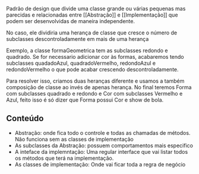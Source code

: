 Padrão de design que divide uma classe grande ou várias pequenas mas parecidas e relacionadas entre [[Abstração]] e [[Implementação]] que podem ser desenvolvidas de maneira independente.

No caso, ele dividiria uma herança de classe que cresce o número de subclasses descontroladamente em mais de uma herança

Exemplo, a classe formaGeometrica tem as subclasses redondo e quadrado. Se for necessario adicionar cor às formas, acabaremos tendo subclasses quadadoAzul, quadradoVermelho, redondoAzul e redondoVermelho o que pode acabar crescendo descontroladamente.

Para resolver isso, criamos duas heranças diferente e usamos a também composição de classe ao invés de apenas herança. No final teremos Forma com subclasses quadrado e redondo e Cor com subclasses Vermelho e Azul, feito isso é só dizer que Forma possui Cor e show de bola.


## Conteúdo

 - Abstração: onde fica todo o controle e todas as chamadas de métodos. Não funciona sem as classes de implementação
 - As subclasses da Abstração: possuem comportamentos mais especifico
- A inteface da implemntação: Uma regular interface que vai listar todos os métodos que terá na implementação.
- As classes de implementação: Onde vai ficar toda a regra de negócio
